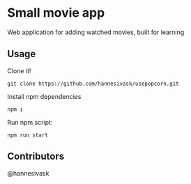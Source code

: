 # Small movie app

Web application for adding watched movies, built for learning

<!-- ## Dependencies -->

<!-- ## Dev Dependencies -->

## Usage

Clone it!

```
git clone https://github.com/hannesivask/usepopcorn.git
```

Install npm dependencies

```
npm i
```

Run npm script:

```
npm run start
```

<!-- ## TO-DO -->

<!-- ## DONE -->

## Contributors

@hannesivask
